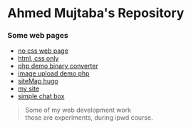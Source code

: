 # Ahmed Mujtaba's Repository
### Some web pages
* [no css web page](ipwd/lab3.html)
* [html, css only](ipwd/login.html)
* [php demo binary converter](http://34.72.223.141/binary.php)
* [image upload demo php](https://34.72.223.141/index.php)
* [siteMap hugo](https://34.72.223.141/my/)
* [my site](https://34.72.223.141/hugo/)
* [simple chat box](https://34.72.223.141/data.php)


> Some of my web development work<br>
> those are experiments, during ipwd course.
